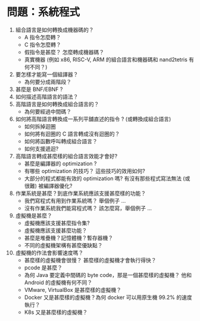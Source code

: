 # 問題：系統程式

1. 組合語言是如何轉換成機器碼的？
    * A 指令怎麼轉？
    * C 指令怎麼轉？
    * 假指令是甚麼？ 怎麼轉成機器碼？
    * 真實機器 (例如 x86, RISC-V, ARM 的組合語言和機器碼和 nand2tetris 有何不同？)
2. 要怎樣才能寫一個組譯器？
    * 為何要分成兩階段？
3. 甚麼是 BNF/EBNF ?
4. 如何描述高階語言的語法？
5. 高階語言是如何轉換成組合語言的？
    * 為何要經過中間碼？
6. 如何將高階語言轉換成一系列平舖直述的指令 ? (或轉換成組合語言)
    * 如何拆掉迴圈
    * 如何將有迴圈的 C 語言轉成沒有迴圈的？
    * 如何將函數呼叫轉成組合語言？
    * 如何支援遞迴?
7. 高階語言轉成甚麼樣的組合語言效能才會好?
    * 甚麼是編譯器的 optimization ?
    * 有哪些 optimization 的技巧？ 這些技巧的效用如何?
    * 大部分的程式都能有效的 optimization 嗎? 有沒有那些程式寫法無法 (或很難) 被編譯器優化?
8. 作業系統是甚麼？到底作業系統應該支援甚麼樣的功能？
    * 我們寫程式有用到作業系統嗎？ 舉個例子 ...
    * 沒有作業系統我們能寫程式嗎？ 該怎麼寫，舉個例子 ...
9. 虛擬機是甚麼？
    * 虛擬機應該支援甚麼指令集?
    * 虛擬機應該支援甚麼功能？
    * 甚麼是堆疊機？記憶體機？暫存器機？
    * 不同的虛擬機架構有甚麼優缺點？
10. 虛擬機的作法會影響速度嗎？
    * 甚麼樣的虛擬機會很慢？ 甚麼樣的虛擬機才會執行得快？
    * pcode 是甚麼？
    * 為何 Java 要定義中間碼的 byte code，那是一個甚麼樣的虛擬機？ 他和 Android 的虛擬機有何不同？
    * VMware, VirtualBox 是甚麼樣的虛擬機？
    * Docker 又是甚麼樣的虛擬機？為何 docker 可以用原生機 99.2% 的速度執行？
    * K8s 又是甚麼樣的虛擬機？

